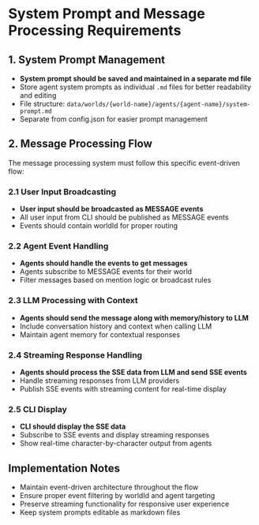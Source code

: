 # System Prompt and Message Processing Requirements

## 1. System Prompt Management
- **System prompt should be saved and maintained in a separate md file**
- Store agent system prompts as individual `.md` files for better readability and editing
- File structure: `data/worlds/{world-name}/agents/{agent-name}/system-prompt.md`
- Separate from config.json for easier prompt management

## 2. Message Processing Flow
The message processing system must follow this specific event-driven flow:

### 2.1 User Input Broadcasting
- **User input should be broadcasted as MESSAGE events**
- All user input from CLI should be published as MESSAGE events
- Events should contain worldId for proper routing

### 2.2 Agent Event Handling
- **Agents should handle the events to get messages**
- Agents subscribe to MESSAGE events for their world
- Filter messages based on mention logic or broadcast rules

### 2.3 LLM Processing with Context
- **Agents should send the message along with memory/history to LLM**
- Include conversation history and context when calling LLM
- Maintain agent memory for contextual responses

### 2.4 Streaming Response Handling
- **Agents should process the SSE data from LLM and send SSE events**
- Handle streaming responses from LLM providers
- Publish SSE events with streaming content for real-time display

### 2.5 CLI Display
- **CLI should display the SSE data**
- Subscribe to SSE events and display streaming responses
- Show real-time character-by-character output from agents

## Implementation Notes
- Maintain event-driven architecture throughout the flow
- Ensure proper event filtering by worldId and agent targeting
- Preserve streaming functionality for responsive user experience
- Keep system prompts editable as markdown files
